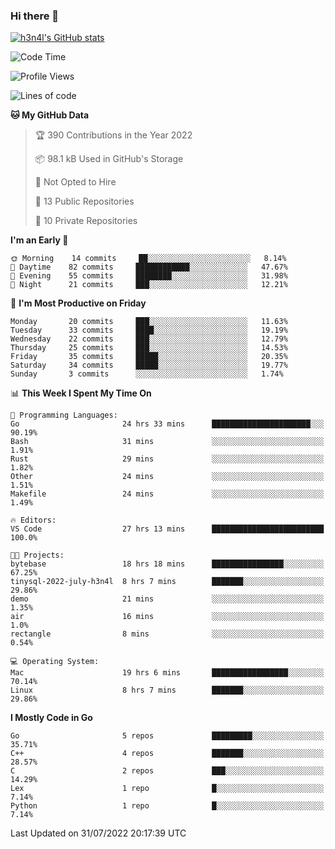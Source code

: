 ### Hi there 👋

[![h3n4l's GitHub stats](https://github-readme-stats.vercel.app/api?username=h3n4l&count_private=true&show_icons=true&theme=radical)](https://github.com/h3n4l/github-readme-stats)

<!--START_SECTION:waka-->
![Code Time](http://img.shields.io/badge/Code%20Time-531%20hrs%2055%20mins-blue)

![Profile Views](http://img.shields.io/badge/Profile%20Views-112-blue)

![Lines of code](https://img.shields.io/badge/From%20Hello%20World%20I%27ve%20Written-39%20Thousand%20lines%20of%20code-blue)

**🐱 My GitHub Data** 

> 🏆 390 Contributions in the Year 2022
 > 
> 📦 98.1 kB Used in GitHub's Storage 
 > 
> 🚫 Not Opted to Hire
 > 
> 📜 13 Public Repositories 
 > 
> 🔑 10 Private Repositories  
 > 
**I'm an Early 🐤** 

```text
🌞 Morning    14 commits     ██░░░░░░░░░░░░░░░░░░░░░░░   8.14% 
🌆 Daytime    82 commits     ████████████░░░░░░░░░░░░░   47.67% 
🌃 Evening    55 commits     ████████░░░░░░░░░░░░░░░░░   31.98% 
🌙 Night      21 commits     ███░░░░░░░░░░░░░░░░░░░░░░   12.21%

```
📅 **I'm Most Productive on Friday** 

```text
Monday       20 commits     ███░░░░░░░░░░░░░░░░░░░░░░   11.63% 
Tuesday      33 commits     ████░░░░░░░░░░░░░░░░░░░░░   19.19% 
Wednesday    22 commits     ███░░░░░░░░░░░░░░░░░░░░░░   12.79% 
Thursday     25 commits     ███░░░░░░░░░░░░░░░░░░░░░░   14.53% 
Friday       35 commits     █████░░░░░░░░░░░░░░░░░░░░   20.35% 
Saturday     34 commits     █████░░░░░░░░░░░░░░░░░░░░   19.77% 
Sunday       3 commits      ░░░░░░░░░░░░░░░░░░░░░░░░░   1.74%

```


📊 **This Week I Spent My Time On** 

```text
💬 Programming Languages: 
Go                       24 hrs 33 mins      ██████████████████████░░░   90.19% 
Bash                     31 mins             ░░░░░░░░░░░░░░░░░░░░░░░░░   1.91% 
Rust                     29 mins             ░░░░░░░░░░░░░░░░░░░░░░░░░   1.82% 
Other                    24 mins             ░░░░░░░░░░░░░░░░░░░░░░░░░   1.51% 
Makefile                 24 mins             ░░░░░░░░░░░░░░░░░░░░░░░░░   1.49%

🔥 Editors: 
VS Code                  27 hrs 13 mins      █████████████████████████   100.0%

🐱‍💻 Projects: 
bytebase                 18 hrs 18 mins      ████████████████░░░░░░░░░   67.25% 
tinysql-2022-july-h3n4l  8 hrs 7 mins        ███████░░░░░░░░░░░░░░░░░░   29.86% 
demo                     21 mins             ░░░░░░░░░░░░░░░░░░░░░░░░░   1.35% 
air                      16 mins             ░░░░░░░░░░░░░░░░░░░░░░░░░   1.0% 
rectangle                8 mins              ░░░░░░░░░░░░░░░░░░░░░░░░░   0.54%

💻 Operating System: 
Mac                      19 hrs 6 mins       █████████████████░░░░░░░░   70.14% 
Linux                    8 hrs 7 mins        ███████░░░░░░░░░░░░░░░░░░   29.86%

```

**I Mostly Code in Go** 

```text
Go                       5 repos             █████████░░░░░░░░░░░░░░░░   35.71% 
C++                      4 repos             ███████░░░░░░░░░░░░░░░░░░   28.57% 
C                        2 repos             ███░░░░░░░░░░░░░░░░░░░░░░   14.29% 
Lex                      1 repo              █░░░░░░░░░░░░░░░░░░░░░░░░   7.14% 
Python                   1 repo              █░░░░░░░░░░░░░░░░░░░░░░░░   7.14%

```



 Last Updated on 31/07/2022 20:17:39 UTC
<!--END_SECTION:waka-->

